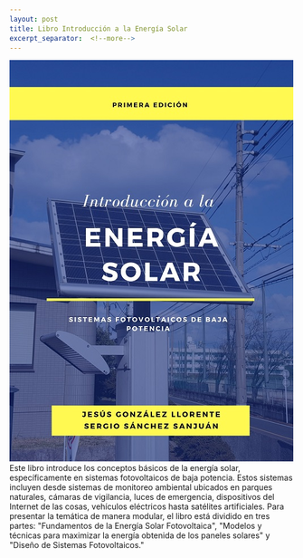 ```yaml
---
layout: post
title: Libro Introducción a la Energía Solar
excerpt_separator:  <!--more-->
---
```




![cubierta](CaratulaLibroEsmall.jpg "title") Este libro introduce los conceptos básicos de la energía solar, específicamente en sistemas fotovoltaicos de baja potencia. Estos sistemas incluyen desde sistemas de monitoreo ambiental ubicados en parques naturales, cámaras de vigilancia, luces de emergencia, dispositivos del Internet de las cosas, vehículos eléctricos hasta satélites artificiales. Para presentar la temática de manera modular, el libro está dividido en tres partes: "Fundamentos de la Energía Solar Fotovoltaica", "Modelos y técnicas para maximizar la energía obtenida de los paneles solares" y "Diseño de Sistemas Fotovoltaicos."
